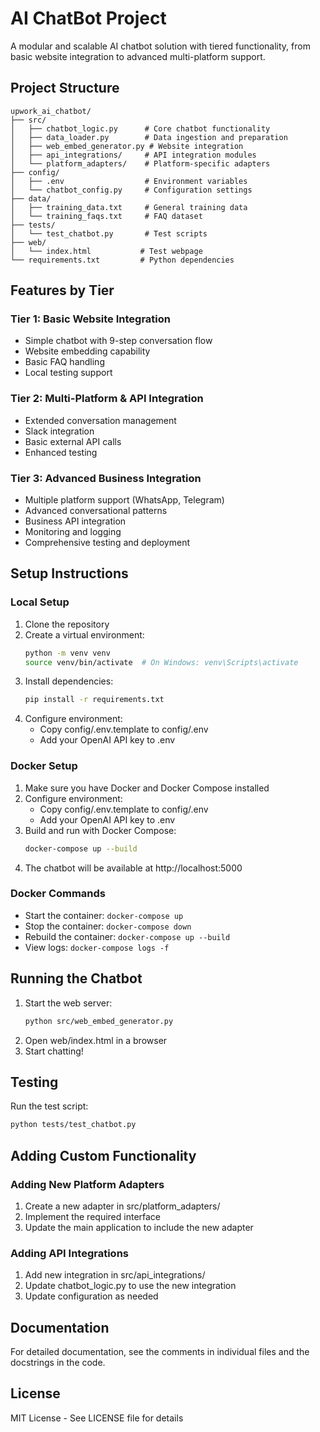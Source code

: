 # AI ChatBot Project

A modular and scalable AI chatbot solution with tiered functionality, from basic website integration to advanced multi-platform support.

## Project Structure

```
upwork_ai_chatbot/
├── src/
│   ├── chatbot_logic.py      # Core chatbot functionality
│   ├── data_loader.py        # Data ingestion and preparation
│   ├── web_embed_generator.py # Website integration
│   ├── api_integrations/     # API integration modules
│   └── platform_adapters/    # Platform-specific adapters
├── config/
│   ├── .env                  # Environment variables
│   └── chatbot_config.py     # Configuration settings
├── data/
│   ├── training_data.txt     # General training data
│   └── training_faqs.txt     # FAQ dataset
├── tests/
│   └── test_chatbot.py       # Test scripts
├── web/
│   └── index.html           # Test webpage
└── requirements.txt         # Python dependencies
```

## Features by Tier

### Tier 1: Basic Website Integration
- Simple chatbot with 9-step conversation flow
- Website embedding capability
- Basic FAQ handling
- Local testing support

### Tier 2: Multi-Platform & API Integration
- Extended conversation management
- Slack integration
- Basic external API calls
- Enhanced testing

### Tier 3: Advanced Business Integration
- Multiple platform support (WhatsApp, Telegram)
- Advanced conversational patterns
- Business API integration
- Monitoring and logging
- Comprehensive testing and deployment

## Setup Instructions

### Local Setup
1. Clone the repository
2. Create a virtual environment:
   ```bash
   python -m venv venv
   source venv/bin/activate  # On Windows: venv\Scripts\activate
   ```
3. Install dependencies:
   ```bash
   pip install -r requirements.txt
   ```
4. Configure environment:
   - Copy config/.env.template to config/.env
   - Add your OpenAI API key to .env

### Docker Setup
1. Make sure you have Docker and Docker Compose installed
2. Configure environment:
   - Copy config/.env.template to config/.env
   - Add your OpenAI API key to .env
3. Build and run with Docker Compose:
   ```bash
   docker-compose up --build
   ```
4. The chatbot will be available at http://localhost:5000

### Docker Commands
- Start the container: `docker-compose up`
- Stop the container: `docker-compose down`
- Rebuild the container: `docker-compose up --build`
- View logs: `docker-compose logs -f`

## Running the Chatbot

1. Start the web server:
   ```bash
   python src/web_embed_generator.py
   ```
2. Open web/index.html in a browser
3. Start chatting!

## Testing

Run the test script:
```bash
python tests/test_chatbot.py
```

## Adding Custom Functionality

### Adding New Platform Adapters
1. Create a new adapter in src/platform_adapters/
2. Implement the required interface
3. Update the main application to include the new adapter

### Adding API Integrations
1. Add new integration in src/api_integrations/
2. Update chatbot_logic.py to use the new integration
3. Update configuration as needed

## Documentation

For detailed documentation, see the comments in individual files and the docstrings in the code.

## License

MIT License - See LICENSE file for details
